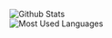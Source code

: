 
![Github Stats](https://github-readme-stats.vercel.app/api?username=fatdove77&show_icons=true&theme=dark&count_private=true) <br/>
![Most Used Languages](https://github-readme-stats.vercel.app/api/top-langs/?username=fatdove77&theme=dark&layout=compact)
